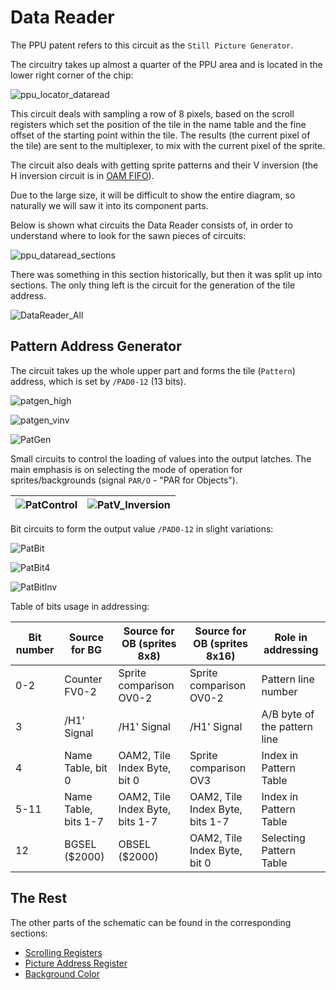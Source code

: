 # Data Reader

The PPU patent refers to this circuit as the `Still Picture Generator`.

The circuitry takes up almost a quarter of the PPU area and is located in the lower right corner of the chip:

![ppu_locator_dataread](/BreakingNESWiki/imgstore/ppu/ppu_locator_dataread.jpg)

This circuit deals with sampling a row of 8 pixels, based on the scroll registers which set the position of the tile in the name table and the fine offset of the starting point within the tile.
The results (the current pixel of the tile) are sent to the multiplexer, to mix with the current pixel of the sprite.

The circuit also deals with getting sprite patterns and their V inversion (the H inversion circuit is in [OAM FIFO](fifo.md)).

Due to the large size, it will be difficult to show the entire diagram, so naturally we will saw it into its component parts.

Below is shown what circuits the Data Reader consists of, in order to understand where to look for the sawn pieces of circuits:

![ppu_dataread_sections](/BreakingNESWiki/imgstore/ppu/ppu_dataread_sections.jpg)

There was something in this section historically, but then it was split up into sections. The only thing left is the circuit for the generation of the tile address.

![DataReader_All](/BreakingNESWiki/imgstore/ppu/DataReader_All.png)

## Pattern Address Generator

The circuit takes up the whole upper part and forms the tile (`Pattern`) address, which is set by `/PAD0-12` (13 bits).

![patgen_high](/BreakingNESWiki/imgstore/ppu/patgen_high.png)

![patgen_vinv](/BreakingNESWiki/imgstore/ppu/patgen_vinv.png)

![PatGen](/BreakingNESWiki/imgstore/ppu/PatGen.png)

Small circuits to control the loading of values into the output latches. The main emphasis is on selecting the mode of operation for sprites/backgrounds (signal `PAR/O` - "PAR for Objects").

|![PatControl](/BreakingNESWiki/imgstore/ppu/PatControl.png)|![PatV_Inversion](/BreakingNESWiki/imgstore/ppu/PatV_Inversion.png)|
|---|---|

Bit circuits to form the output value `/PAD0-12` in slight variations:

![PatBit](/BreakingNESWiki/imgstore/ppu/PatBit.png)

![PatBit4](/BreakingNESWiki/imgstore/ppu/PatBit4.png)

![PatBitInv](/BreakingNESWiki/imgstore/ppu/PatBitInv.png)

Table of bits usage in addressing:

|Bit number|Source for BG|Source for OB (sprites 8x8)|Source for OB (sprites 8x16)|Role in addressing|
|---|---|---|---|---|
|0-2|Counter FV0-2|Sprite comparison OV0-2|Sprite comparison OV0-2|Pattern line number|
|3|/H1' Signal|/H1' Signal|/H1' Signal|A/B byte of the pattern line|
|4|Name Table, bit 0|OAM2, Tile Index Byte, bit 0|Sprite comparison OV3|Index in Pattern Table|
|5-11|Name Table, bits 1-7|OAM2, Tile Index Byte, bits 1-7|OAM2, Tile Index Byte, bits 1-7|Index in Pattern Table|
|12|BGSEL ($2000)|OBSEL ($2000)|OAM2, Tile Index Byte, bit 0|Selecting Pattern Table|

## The Rest

The other parts of the schematic can be found in the corresponding sections:

- [Scrolling Registers](scroll_regs.md)
- [Picture Address Register](par.md)
- [Background Color](bgcol.md)
